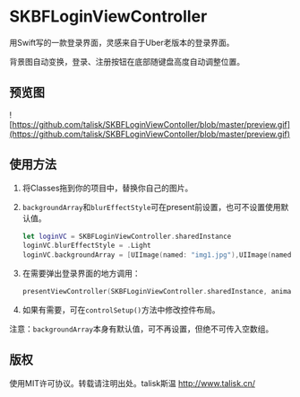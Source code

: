 # SKBFLoginViewController

用Swift写的一款登录界面，灵感来自于Uber老版本的登录界面。

背景图自动变换，登录、注册按钮在底部随键盘高度自动调整位置。

## 预览图

![https://github.com/talisk/SKBFLoginViewContoller/blob/master/preview.gif](https://github.com/talisk/SKBFLoginViewContoller/blob/master/preview.gif)

## 使用方法

1. 将Classes拖到你的项目中，替换你自己的图片。

2. `backgroundArray`和`blurEffectStyle`可在present前设置，也可不设置使用默认值。

   ``` swift
   let loginVC = SKBFLoginViewController.sharedInstance
   loginVC.blurEffectStyle = .Light
   loginVC.backgroundArray = [UIImage(named: "img1.jpg"),UIImage(named:"img2.jpg"), UIImage(named: "img3.jpg"), UIImage(named: "img4.jpg"), UIImage(named: "img5.jpg")] 
   ```

3. 在需要弹出登录界面的地方调用：

   ```swift
   presentViewController(SKBFLoginViewController.sharedInstance, animated: true, completion: nil)
   ```

4. 如果有需要，可在`controlSetup()`方法中修改控件布局。

注意：`backgroundArray`本身有默认值，可不再设置，但绝不可传入空数组。

## 版权

使用MIT许可协议。转载请注明出处。talisk斯温 http://www.talisk.cn/